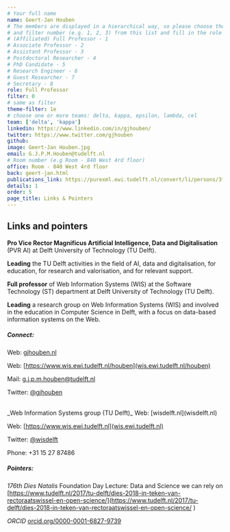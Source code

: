 ```yaml
---
# Your full name
name: Geert-Jan Houben
# The members are displayed in a hierarchical way, so please choose the role (e.g. Full Professor, Assistant Professor etc)
# and filter number (e.g. 1, 2, 3) from this list and fill in the role and filter from below:
# (Affiliated) Full Professor - 1
# Associate Professor - 2
# Assistant Professor - 3
# Postdoctoral Researcher - 4
# PhD Candidate - 5
# Research Engineer - 6
# Guest Researcher - 7
# Secretary - 8
role: Full Professor
filter: 0
# same as filter
theme-filter: 1e
# choose one or more teams: delta, kappa, epsilon, lambda, cel
team: ['delta', 'kappa']
linkedin: https://www.linkedin.com/in/gjhouben/
twitter: https://www.twitter.com/gjhouben
github:
image: Geert-Jan Houben.jpg
email: G.J.P.M.Houben@tudelft.nl
# Room number (e.g Room - 840 West 4rd floor)
office: Room - 840 West 4rd floor
back: geert-jan.html
publications_link: https://purexml.ewi.tudelft.nl/convert/li/persons/3f77eaf9-d538-4448-9035-a34b160676eb
details: 1
order: 5
page_title: Links & Pointers
---
```


## Links and pointers

**Pro Vice Rector Magnificus Artificial Intelligence, Data and Digitalisation** (PVR AI) at Delft University of Technology (TU Delft).

**Leading** the TU Delft activities in the field of AI, data and digitalisation, for education, for research and valorisation, and for relevant support.

**Full professor** of Web Information Systems (WIS) at the Software Technology (ST) department at Delft University of Technology (TU Delft).

**Leading** a research group on Web Information Systems (WIS) and involved in the education in Computer Science in Delft, with a focus on data-based information systems on the Web.

##### Connect:

Web: [gjhouben.nl](gjhouben.nl)

Web: [https://www.wis.ewi.tudelft.nl/houben](wis.ewi.tudelft.nl/houben)

Mail: g.j.p.m.houben@tudelft.nl

Twitter: [@gjhouben](https://twitter.com/gjhouben)

<br/>
_Web Information Systems group (TU Delft)_
Web: [wisdelft.nl](wisdelft.nl)

Web: [https://www.wis.ewi.tudelft.nl](wis.ewi.tudelft.nl)

Twitter: [@wisdelft](https://twitter.com/wisdelft)

Phone: +31 15 27 87486

##### Pointers:

_176th Dies Natalis_
Foundation Day Lecture: Data and Science we can rely on
[https://www.tudelft.nl/2017/tu-delft/dies-2018-in-teken-van-rectoraatswissel-en-open-science/](https://www.tudelft.nl/2017/tu-delft/dies-2018-in-teken-van-rectoraatswissel-en-open-science/
)

_ORCID_
[orcid.org/0000-0001-6827-9739](orcid.org/0000-0001-6827-9739)
